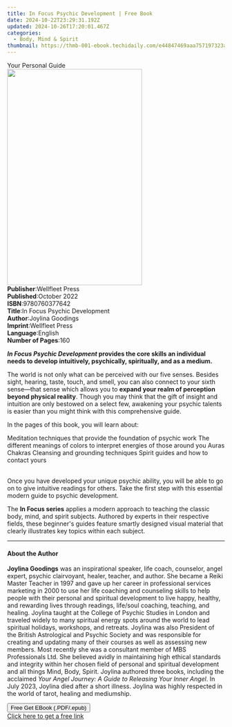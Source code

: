 ```yaml
---
title: In Focus Psychic Development | Free Book
date: 2024-10-22T23:29:31.192Z
updated: 2024-10-26T17:20:01.467Z
categories:
  - Body, Mind & Spirit
thumbnail: https://thmb-001-ebook.techidaily.com/e44847469aaa757197323a095cc2be9c6975d94959af06e8953834010b139eb6.jpg
---
```

<main id="book-container">
  <div class="flex flex-col">
    <div class="book-brief flex-1 py-6 px-4 sm:p-6 md:py-10 md:px-8">
      <!-- brief-->
      <div class="book-brief-main">Your Personal Guide</div>
    </div>
    <div
      class="book-meta-info flex-1 grid gap-4 col-start-1 col-end-3 row-start-1 sm:mb-6 sm:grid-cols-4 lg:gap-6 lg:col-start-2 lg:row-end-6 lg:row-span-6 lg:mb-0"
    >
      <div
        class="book-meta-info-left place-content-center mt-4 p-4 text-sm leading-6 col-start-2 col-span-2 dark:text-slate-400"
      >
        <img
          class="w-full h-500 object-cover rounded-lg sm:h-255 sm:col-span-2 lg:col-span-full"
          src="https://img-001-ebook.techidaily.com/48faa773fcd5672f406afa8fc292fc8fb5f54b192edd62553aa16a0e99dc93b5.jpg"
          alt=""
          width="312"
          height="500"
        />
      </div>
      <div
        class="book-meta-info-right mt-2 col-start-1 row-start-2 col-span-3 self-center"
      >
        <!-- meta data  -->
        <div class="flex flex-col px-4 md:px-8">
          <div class="flex-1">
            <strong>Publisher</strong>:<span class="px-2">Wellfleet Press</span>
          </div>
          <div class="flex-1">
            <strong>Published</strong>:<span class="px-2">October 2022</span>
          </div>
          <div class="flex-1">
            <strong>ISBN</strong>:<span class="px-2">9780760377642</span>
          </div>
          <div class="flex-1">
            <strong>Title</strong>:<span class="px-2"
              >In Focus Psychic Development</span
            >
          </div>
          <div class="flex-1">
            <strong>Author</strong>:<span class="px-2">Joylina Goodings</span>
          </div>
          <div class="flex-1">
            <strong>Imprint</strong>:<span class="px-2">Wellfleet Press</span>
          </div>
          <div class="flex-1">
            <strong>Language</strong>:<span class="px-2">English</span>
          </div>
          <div class="flex-1">
            <strong>Number of Pages</strong>:<span class="px-2">160</span>
          </div>
        </div>
      </div>
    </div>
    <div class="book-description flex-1 py-6 px-4 sm:p-6 md:py-10 md:px-8">
      <div class="book-description-main">
        <div accordion-content="" id="description">
          <p>
            <b
              ><i>In Focus Psychic Development</i> provides the core skills an
              individual needs to develop intuitively, psychically, spiritually,
              and as a medium.</b
            >
          </p>
          <p>
            The world is not only what can be perceived with our five senses.
            Besides sight, hearing, taste, touch, and smell, you can also
            connect to your sixth sense—that sense which allows you to
            <b>expand your realm of perception beyond physical reality</b>.
            Though you may think that the gift of insight and intuition are only
            bestowed on a select few, awakening your psychic talents is easier
            than you might think with this comprehensive guide.
          </p>
          <p>In the pages of this book, you will learn about:</p>
          Meditation techniques that provide the foundation of psychic work The
          different meanings of colors to interpret energies of those around you
          Auras Chakras Cleansing and grounding techniques Spirit guides and how
          to contact yours
          <p>
            <br />
            Once you have developed your unique psychic ability, you will be
            able to go on to give intuitive readings for others. Take the first
            step with this essential modern guide to psychic development.
          </p>
          <p>
            The&nbsp;<b>In Focus series</b>&nbsp;applies a modern approach to
            teaching the classic body, mind, and spirit subjects. Authored by
            experts&nbsp;in their respective fields, these beginner's guides
            feature smartly designed visual material that clearly illustrates
            key topics within each subject.&nbsp;
          </p>
        </div>
        <div class="accordion-fader"></div>
      </div>
    </div>
    <div class="book-excerpts flex-1 py-6 px-4 sm:p-6 md:py-10 md:px-8">
      <!-- excerpts-->
      <div class="book-excerpts-main">
        <hr />
        <h4 class="placeholder placeholder-heading">
          <span>About the Author</span>
        </h4>
        <p></p>
        <p>
          <b>Joylina Goodings</b>&nbsp;was an inspirational speaker, life coach,
          counselor, angel expert, psychic clairvoyant, healer, teacher, and
          author.&nbsp;She became a Reiki Master Teacher in 1997 and gave up her
          career in professional services marketing in 2000 to use her life
          coaching and counseling skills to help people with their personal and
          spiritual development to live happy, healthy, and rewarding lives
          through readings, life/soul coaching, teaching, and healing. Joylina
          taught at the College of Psychic Studies in London and
          traveled&nbsp;widely to many spiritual energy spots around the world
          to lead spiritual holidays, workshops, and retreats.&nbsp;Joylina was
          also President of the British Astrological and Psychic Society and was
          responsible for creating and updating many of their courses as well as
          assessing new members. Most recently she was a consultant member of
          MBS Professionals Ltd. She believed&nbsp;avidly in maintaining high
          ethical standards and integrity within her chosen field of personal
          and spiritual development and all things Mind, Body,
          Spirit.&nbsp;Joylina authored three books, including the acclaimed
          <i>Your Angel Journey: A Guide to Releasing Your Inner Angel</i>. In
          July 2023, Joylina died after a short illness. Joylina was highly
          respected in the world of tarot, healing and mediumship.
        </p>
        <p></p>
      </div>
    </div>
    <div
      class="book-about-author flex-1 py-6 px-4 sm:p-6 md:py-10 md:px-8"
    ></div>
    <div class="book-free-get flex-1 py-6 px-4 sm:p-6 md:py-10 md:px-8">
      <button
        id="btn-free-get"
        class="bg-blue-500 hover:bg-blue-700 text-white font-bold py-2 px-4 rounded"
      >
        Free Get EBook (.PDF/.epub)
      </button>
      <div id="countdown-display" class="px-2 text-lg mt-2"></div>
      <a
        id="free-link"
        class="hidden bg-blue-500 hover:bg-blue-700 text-white font-bold py-2 px-4 rounded"
        href="https://www.ebooks.com/en-us/book/210690800/in-focus-psychic-development/joylina-goodings/"
        target="_blank"
        >Click here to get a free link</a
      >
    </div>
    <script>
      let countdownTime = 0;
      let countdownInterval = null;
      document
        .getElementById('btn-free-get')
        .addEventListener('click', startCountdown);
      function startCountdown() {
        countdownTime = new Date().getTime() + 60000 * 3;
        countdownInterval = setInterval(updateCountdown, 1000);
        document.getElementById('btn-free-get').disabled = true;
        document
          .getElementById('btn-free-get')
          .classList.add('bg-gray-500', 'cursor-not-allowed');
      }
      function updateCountdown() {
        let currentTime = new Date().getTime();
        let timeLeft = countdownTime - currentTime;
        let secondsLeft = Math.floor(timeLeft / 1000);
        document.getElementById('countdown-display').innerHTML =
          `Remaining time: ${secondsLeft} seconds.`;
        if (secondsLeft <= 0) {
          clearInterval(countdownInterval);
          document.getElementById('btn-free-get').classList.add('hidden');
          document.getElementById('free-link').classList.remove('hidden');
          document.getElementById('countdown-display').innerHTML = '';
        }
      }
    </script>
  </div>
</main>

<ins class="adsbygoogle"
      style="display:block"
      data-ad-client="ca-pub-7571918770474297"
      data-ad-slot="8358498916"
      data-ad-format="auto"
      data-full-width-responsive="true"></ins>
    